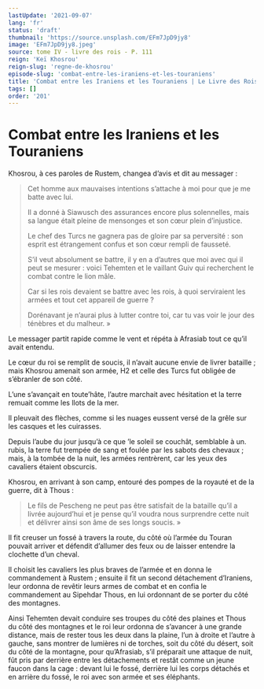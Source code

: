 ```yaml
---
lastUpdate: '2021-09-07'
lang: 'fr'
status: 'draft'
thumbnail: 'https://source.unsplash.com/EFm7JpD9jy8'
image: 'EFm7JpD9jy8.jpeg'
source: tome IV - livre des rois - P. 111
reign: 'Keï Khosrou'
reign-slug: 'regne-de-khosrou'
episode-slug: 'combat-entre-les-iraniens-et-les-touraniens'
title: 'Combat entre les Iraniens et les Touraniens | Le Livre des Rois | Shâhnâmeh'
tags: []
order: '201'
---
```


<!-- LTeX: language=fr -->

# Combat entre les Iraniens et les Touraniens

Khosrou, à ces paroles de Rustem, changea d’avis et dit au messager :

> Cet homme aux mauvaises intentions s’attache à moi pour que je me batte avec lui.
>
> Il a donné à Siawusch des assurances encore plus solennelles, mais sa langue était pleine de mensonges et son cœur plein d’injustice.
>
> Le chef des Turcs ne gagnera pas de gloire par sa perversité : son esprit est étrangement confus et son cœur rempli de fausseté.
>
> S’il veut absolument se battre, il y en a d’autres que moi avec qui il peut se mesurer : voici Tehemten et le vaillant Guiv qui recherchent le combat contre le lion mâle.
>
> Car si les rois devaient se battre avec les rois, à quoi serviraient les armées et tout cet appareil de guerre ?
>
> Dorénavant je n’aurai plus à lutter contre toi, car tu vas voir le jour des ténèbres et du malheur. »

Le messager partit rapide comme le vent et répéta à Afrasiab tout ce qu’il avait entendu.

Le cœur du roi se remplit de soucis, il n’avait aucune envie de livrer bataille ; mais Khosrou amenait son armée, H2 et celle des Turcs fut obligée de s’ébranler de son côté.

L’une s’avançait en toute’hâte, l’autre marchait avec hésitation et la terre remuait comme les llots de la mer.

Il pleuvait des flèches, comme si les nuages eussent versé de la grêle sur les casques et les cuirasses.

Depuis l’aube du jour jusqu’à ce que
’le soleil se couchât, semblable à un. rubis, la terre fut trempée de sang et foulée par les sabots des chevaux ; mais, à la tombée de la nuit, les armées rentrèrent, car les yeux des cavaliers étaient obscurcis.

Khosrou, en arrivant à son camp, entouré des pompes de la royauté et de la guerre, dit à Thous :

> Le fils de Pescheng ne peut pas être satisfait de la bataille qu’il a livrée aujourd’hui et je pense qu’il voudra nous surprendre cette nuit et délivrer ainsi son âme de ses longs soucis. »

Il fit creuser un fossé à travers la route, du côté où l’armée du Touran pouvait arriver et défendit d’allumer des feux ou de laisser entendre la clochette d’un cheval.

Il choisit les cavaliers les plus braves de l’armée et en donna le commandement à Rustem ; ensuite il fit un second détachement d’Iraniens, leur ordonna de revêtir leurs armes de combat et en confia le commandement au Sipehdar Thous, en lui ordonnant de se porter du côté des montagnes.

Ainsi Tehemten devait conduire ses troupes du côté des plaines et Thous du côté des montagnes et le roi leur ordonna de s’avancer à une grande distance, mais de rester tous les deux dans la plaine, l’un à droite et l’autre à gauche, sans montrer de lumières ni de torches, soit du côté du désert, soit du côté de la montagne, pour qu’Afrasiab, s’il préparait une attaque de nuit, fût pris par derrière entre les détachements et restât comme un jeune faucon dans la cage : devant lui le fossé, derrière lui les corps détachés et en arrière du fossé, le roi avec son armée et ses éléphants.

